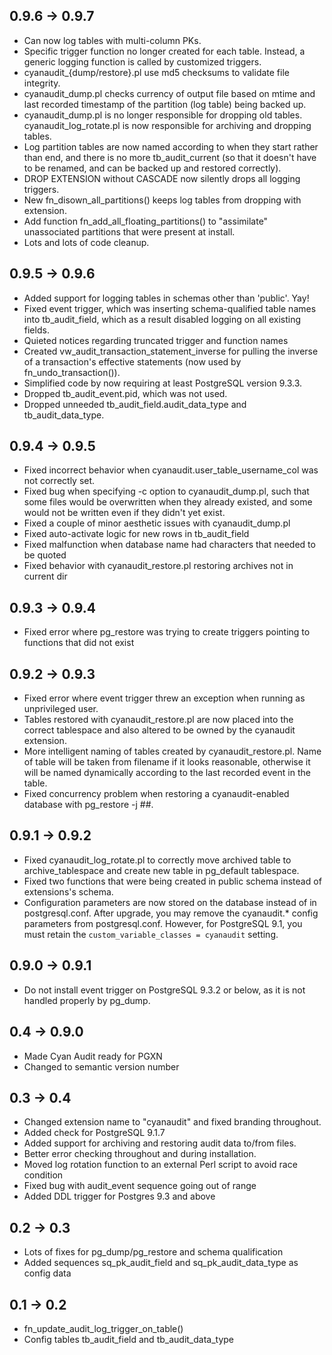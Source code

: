 0.9.6 -> 0.9.7
--------------
- Can now log tables with multi-column PKs.
- Specific trigger function no longer created for each table.  Instead, a
  generic logging function is called by customized triggers.
- cyanaudit_{dump/restore}.pl use md5 checksums to validate file integrity.
- cyanaudit_dump.pl checks currency of output file based on mtime and last
  recorded timestamp of the partition (log table) being backed up.
- cyanaudit_dump.pl is no longer responsible for dropping old tables.
  cyanaudit_log_rotate.pl is now responsible for archiving and dropping tables.
- Log partition tables are now named according to when they start rather than
  end, and there is no more tb_audit_current (so that it doesn't have to be
  renamed, and can be backed up and restored correctly).
- DROP EXTENSION without CASCADE now silently drops all logging triggers.
- New fn_disown_all_partitions() keeps log tables from dropping with extension.
- Add function fn_add_all_floating_partitions() to "assimilate" unassociated
  partitions that were present at install.
- Lots and lots of code cleanup.

0.9.5 -> 0.9.6
--------------
- Added support for logging tables in schemas other than 'public'. Yay!
- Fixed event trigger, which was inserting schema-qualified table names into
  tb_audit_field, which as a result disabled logging on all existing fields.
- Quieted notices regarding truncated trigger and function names
- Created vw_audit_transaction_statement_inverse for pulling the inverse of a
  transaction's effective statements (now used by fn_undo_transaction()).
- Simplified code by now requiring at least PostgreSQL version 9.3.3.
- Dropped tb_audit_event.pid, which was not used.
- Dropped unneeded tb_audit_field.audit_data_type and tb_audit_data_type.

0.9.4 -> 0.9.5
--------------
- Fixed incorrect behavior when cyanaudit.user_table_username_col was not
  correctly set.
- Fixed bug when specifying -c option to cyanaudit_dump.pl, such that some files
  would be overwritten when they already existed, and some would not be written
  even if they didn't yet exist.
- Fixed a couple of minor aesthetic issues with cyanaudit_dump.pl
- Fixed auto-activate logic for new rows in tb_audit_field
- Fixed malfunction when database name had characters that needed to be quoted
- Fixed behavior with cyanaudit_restore.pl restoring archives not in current dir

0.9.3 -> 0.9.4
--------------
- Fixed error where pg_restore was trying to create triggers pointing to
  functions that did not exist

0.9.2 -> 0.9.3
--------------
- Fixed error where event trigger threw an exception when running as
  unprivileged user.
- Tables restored with cyanaudit_restore.pl are now placed into the correct
  tablespace and also altered to be owned by the cyanaudit extension.
- More intelligent naming of tables created by cyanaudit_restore.pl. Name of
  table will be taken from filename if it looks reasonable, otherwise it will be
  named dynamically according to the last recorded event in the table.
- Fixed concurrency problem when restoring a cyanaudit-enabled database with
  pg_restore -j ##.

0.9.1 -> 0.9.2
--------------
- Fixed cyanaudit_log_rotate.pl to correctly move archived table to
  archive_tablespace and create new table in pg_default tablespace.
- Fixed two functions that were being created in public schema instead of
  extensions's schema.
- Configuration parameters are now stored on the database instead of in
  postgresql.conf. After upgrade, you may remove the cyanaudit.* config
  parameters from postgresql.conf. However, for PostgreSQL 9.1, you must retain
  the `custom_variable_classes = cyanaudit` setting.

0.9.0 -> 0.9.1
--------------
- Do not install event trigger on PostgreSQL 9.3.2 or below, as it is not
  handled properly by pg_dump.

0.4 -> 0.9.0
------------
- Made Cyan Audit ready for PGXN
- Changed to semantic version number

0.3 -> 0.4
----------
- Changed extension name to "cyanaudit" and fixed branding throughout.
- Added check for PostgreSQL 9.1.7 
- Added support for archiving and restoring audit data to/from files.
- Better error checking throughout and during installation.
- Moved log rotation function to an external Perl script to avoid race condition
- Fixed bug with audit_event sequence going out of range
- Added DDL trigger for Postgres 9.3 and above

0.2 -> 0.3
----------
- Lots of fixes for pg_dump/pg_restore and schema qualification
- Added sequences sq_pk_audit_field and sq_pk_audit_data_type as config data

0.1 -> 0.2
----------
- fn_update_audit_log_trigger_on_table()
- Config tables tb_audit_field and tb_audit_data_type
